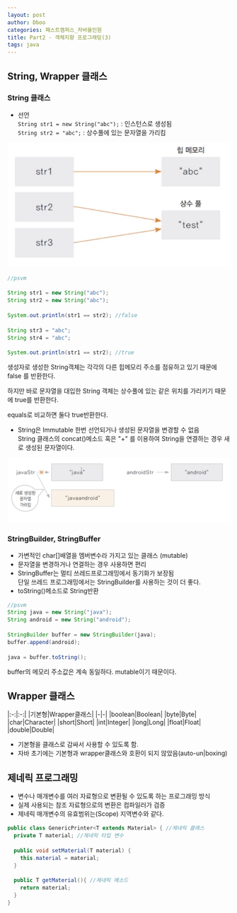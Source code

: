 ```yaml
---
layout: post
author: Dboo
categories: 패스트캠퍼스_자바올인원
title: Part2 - 객체지향 프로그래밍(3)
tags: java 
---
```


## String, Wrapper 클래스

### String 클래스

- 선언  
  `String str1 = new String("abc");` : 인스턴스로 생성됨  
  `String str2 = "abc";` : 상수풀에 있는 문자열을 가리킴

![](/assets/img/LectureNote/FastCampus/Java_All_In_One/string_memory.png)

~~~java
//psvm

String str1 = new String("abc");
String str2 = new String("abc");

System.out.println(str1 == str2); //false

String str3 = "abc";
String str4 = "abc";

System.out.println(str1 == str2); //true
~~~

생성자로 생성한 String객체는 각각의 다른 힙메모리 주소를 점유하고 있기 때문에 false
를 반환한다.

하지만 바로 문자열을 대입한 String 객체는 상수풀에 있는 같은 위치를 가리키기 때문에
true를 반환한다.

equals로 비교하면 둘다 true반환한다.

- String은 Immutable
한번 선언되거나 생성된 문자열을 변경할 수 없음  
String 클래스의 concat()메소드 혹은 "+" 를 이용하여 String을 연결하는 경우 새
로 생성된 문자열이다.

![](/assets/img/LectureNote/FastCampus/Java_All_In_One/string_connect.png)

### StringBuilder, StringBuffer
- 가변적인 char[]배열을 멤버변수라 가지고 있는 클래스 (mutable)
- 문자열을 변경하거나 연결하는 경우 사용하면 편리
- StringBuffer는 멀티 쓰레드프로그래밍에서 동기화가 보장됨  
  단일 쓰레드 프로그래밍에서는 StringBuilder를 사용하는 것이 더 좋다.
- toString()메소드로 String반환

~~~java
//psvm
String java = new String("java");
String android = new String("android");

StringBuilder buffer = new StringBuilder(java);
buffer.append(android);

java = buffer.toString();
~~~

buffer의 메모리 주소값은 계속 동일하다. mutable이기 때문이다.


## Wrapper 클래스

|:-:|:-:|
|기본형|Wrapper클래스|
|-|-|
|boolean|Boolean|
|byte|Byte|
|char|Character|
|short|Short|
|int|Integer|
|long|Long|
|float|Float|
|double|Double|

- 기본형을 클래스로 감싸서 사용할 수 있도록 함.
- 자바 초기에는 기본형과 wrapper클래스와 호환이 되지 않았음(auto-un\|boxing)

## 제네릭 프로그래밍

- 변수나 매개변수를 여러 자료형으로 변환될 수 있도록 하는 프로그래밍 방식
- 실제 사용되는 참조 자료형으로의 변환은 컴파일러가 검증
- 제네릭 매개변수의 유효범위는(Scope) 지역변수와 같다.

~~~java
public class GenericPrinter<T extends Material> { //제네릭 클래스
  private T material; //제네릭 타입 변수

  public void setMaterial(T material) {
    this.material = material;
  }

  public T getMaterial(){ //제네릭 메소드
    return material;
  }
}
~~~
